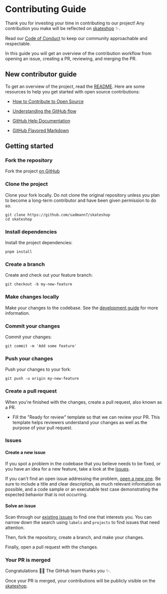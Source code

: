 # Contributing Guide

Thank you for investing your time in contributing to our project! Any contribution you make will be reflected on [skateshop](<[skateshop.sadmn.com](https://github.com/sadmann7/skateshop)>) :sparkles:.

Read our [Code of Conduct](./CODE_OF_CONDUCT.md) to keep our community approachable and respectable.

In this guide you will get an overview of the contribution workflow from opening an issue, creating a PR, reviewing, and merging the PR.

## New contributor guide

To get an overview of the project, read the [README](README.md). Here are some resources to help you get started with open source contributions:

- [How to Contribute to Open Source](https://opensource.guide/how-to-contribute/)
- [Understanding the GitHub flow](https://guides.github.com/introduction/flow/)

- [GitHub Help Documentation](https://help.github.com/)
- [GitHub Flavored Markdown](https://guides.github.com/features/mastering-markdown/)

## Getting started

### Fork the repository

Fork the project [on GitHub](https://github.com/sadmann7/skateshop)

### Clone the project

Clone your fork locally. Do not clone the original repository unless you plan to become a long-term contributor and have been given permission to do so.

```shell
git clone https://github.com/sadmann7/skateshop
cd skateshop
```

### Install dependencies

Install the project dependencies:

```shell
pnpm install
```

### Create a branch

Create and check out your feature branch:

```shell
git checkout -b my-new-feature
```

### Make changes locally

Make your changes to the codebase. See the [development guide](contributing/development.md) for more information.

### Commit your changes

Commit your changes:

```shell
git commit -m 'Add some feature'
```

### Push your changes

Push your changes to your fork:

```shell
git push -u origin my-new-feature
```

### Create a pull request

When you're finished with the changes, create a pull request, also known as a PR.

- Fill the "Ready for review" template so that we can review your PR. This template helps reviewers understand your changes as well as the purpose of your pull request.

### Issues

#### Create a new issue

If you spot a problem in the codebase that you believe needs to be fixed, or you have an idea for a new feature, take a look at the [Issues](https://github.com/sadmann7/skateshop/issues).

If you can't find an open issue addressing the problem, [open a new one](https://github.com/sadmann7/skateshop/issues/new). Be sure to include a title and clear description, as much relevant information as possible, and a code sample or an executable test case demonstrating the expected behavior that is not occurring.

#### Solve an issue

Scan through our [existing issues](https://github.com/sadmann7/skateshop/issues) to find one that interests you. You can narrow down the search using `labels` and `projects` to find issues that need attention.

Then, fork the repository, create a branch, and make your changes.

Finally, open a pull request with the changes.

### Your PR is merged

Congratulations :tada::tada: The GitHub team thanks you :sparkles:.

Once your PR is merged, your contributions will be publicly visible on the [skateshop](https://github.com/sadmann7/skateshop).
